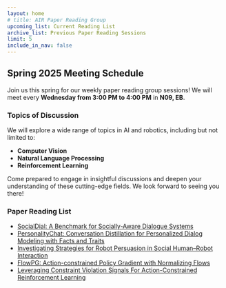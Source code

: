 ```yaml
---
layout: home
# title: AIR Paper Reading Group
upcoming_list: Current Reading List
archive_list: Previous Paper Reading Sessions
limit: 5
include_in_nav: false
---
```


## Spring 2025 Meeting Schedule

Join us this spring for our weekly paper reading group sessions! We will meet every **Wednesday from 3:00 PM to 4:00 PM** in **N09, EB**.

### Topics of Discussion

We will explore a wide range of topics in AI and robotics, including but not limited to:

- **Computer Vision**
- **Natural Language Processing**
- **Reinforcement Learning**

Come prepared to engage in insightful discussions and deepen your understanding of these cutting-edge fields. We look forward to seeing you there!


### Paper Reading List
- [SocialDial: A Benchmark for Socially-Aware Dialogue Systems](https://dl.acm.org/doi/abs/10.1145/3539618.3591877)
- [PersonalityChat: Conversation Distillation for Personalized Dialog Modeling with Facts and Traits](https://arxiv.org/abs/2401.07363v1)
- [Investigating Strategies for Robot Persuasion in Social Human–Robot Interaction](https://ieeexplore.ieee.org/stamp/stamp.jsp?arnumber=9093955)
- [FlowPG: Action-constrained Policy Gradient with Normalizing Flows](http://arxiv.org/abs/2402.05149)
- [Leveraging Constraint Violation Signals For Action-Constrained Reinforcement Learning](https://arxiv.org/abs/2502.10431)